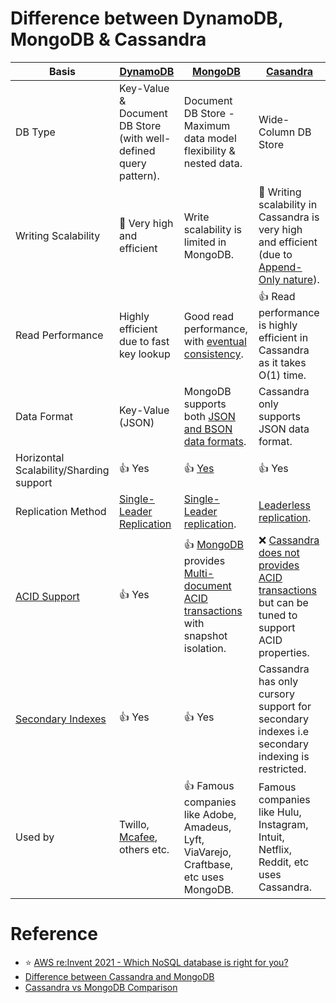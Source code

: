 
# Difference between DynamoDB, MongoDB & Cassandra

| Basis                                                                  | [DynamoDB](../../2_AWSServices/6_DatabaseServices/AmazonDynamoDB/Readme.md)       | [MongoDB](DocumentDB/MongoDB/Readme.md)                                                                                         | [Casandra](WideColumnDB/ApacheCasandra.md)                                                                                                                |
|------------------------------------------------------------------------|-----------------------------------------------------------------------------------|---------------------------------------------------------------------------------------------------------------------------------|-----------------------------------------------------------------------------------------------------------------------------------------------------------|
| DB Type                                                                | Key-Value & Document DB Store (with well-defined query pattern).                  | Document DB Store - Maximum data model flexibility & nested data.                                                               | Wide-Column DB Store                                                                                                                                      |
| Writing Scalability                                                    | :rocket: Very high and efficient                                                  | Write scalability is limited in MongoDB.                                                                                        | :rocket: Writing scalability in Cassandra is very high and efficient (due to [Append-Only nature](../Glossaries/DataStructuresDB/AppendOnlyProperty.md)). |
| Read Performance                                                       | Highly efficient due to fast key lookup                                           | Good read performance, with [eventual consistency](../Glossaries/Consistency&Replication/Readme.md).                            | :+1: Read performance is highly efficient in Cassandra as it takes O(1) time.                                                                             |
| Data Format                                                            | Key-Value (JSON)                                                                  | MongoDB supports both [JSON and BSON data formats](https://www.mongodb.com/json-and-bson).                                      | Cassandra only supports JSON data format.                                                                                                                 |
| Horizontal Scalability/Sharding support                                | :+1: Yes                                                                          | :+1: [Yes](https://www.mongodb.com/basics/sharding)                                                                             | :+1: Yes                                                                                                                                                  |
| Replication Method                                                     | [Single-Leader Replication](../Glossaries/Consistency&Replication/Replication.md) | [Single-Leader replication](../Glossaries/Consistency&Replication/Replication.md).                                              | [Leaderless replication](../Glossaries/Consistency&Replication/Replication.md).                                                                           |
| [ACID Support](../Glossaries/ACIDTransactions/Readme.md)               | :+1: Yes                                                                          | :+1: [MongoDB]() provides [Multi-document ACID transactions](../Glossaries/ACIDTransactions/Readme.md) with snapshot isolation. | :x: [Cassandra does not provides ACID transactions](../Glossaries/ACIDTransactions/Readme.md) but can be tuned to support ACID properties.                |
| [Secondary Indexes](../Glossaries/DataStructuresDB/Indexing/Readme.md) | :+1: Yes                                                                          | :+1: Yes                                                                                                                        | Cassandra has only cursory support for secondary indexes i.e secondary indexing is restricted.                                                            |
| Used by                                                                | Twillo, [Mcafee](https://www.youtube.com/watch?v=ivBaro-8PhI), others etc.        | :+1: Famous companies like Adobe, Amadeus, Lyft, ViaVarejo, Craftbase, etc uses MongoDB.                                        | Famous companies like Hulu, Instagram, Intuit, Netflix, Reddit, etc uses Cassandra.                                                                       |

# Reference
- :star: [AWS re:Invent 2021 - Which NoSQL database is right for you?](https://www.youtube.com/watch?v=ivBaro-8PhI)
- [Difference between Cassandra and MongoDB](https://www.geeksforgeeks.org/difference-between-cassandra-and-mongodb/)
- [Cassandra vs MongoDB Comparison](https://www.mongodb.com/compare/cassandra-vs-mongodb)